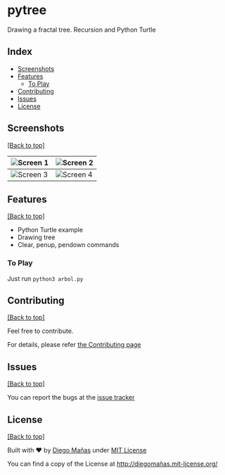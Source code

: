 # pytree
Drawing a fractal tree. Recursion and Python Turtle
## Index

- [Screenshots](https://github.com/diego-asterisk/pytree#screenshots)
- [Features](https://github.com/diego-asterisk/pytree#features)
  - [To Play](https://github.com/diego-asterisk/pytree#to-play)
- [Contributing](https://github.com/diego-asterisk/pytree#contributing)
- [Issues](https://github.com/diego-asterisk/pytree#issues)
- [License](https://github.com/diego-asterisk/pytree#license)

## Screenshots

[[Back to top]](https://github.com/diego-asterisk/pytree#index)

| ![Screen 1](http://misosguar.com.ar/games/arbol01.png) | ![Screen 2](http://misosguar.com.ar/games/arbol02.png) |
|---------------------------------------------|---------------------------------------------|
| ![Screen 3](http://misosguar.com.ar/games/arbol03.png) | ![Screen 4](http://misosguar.com.ar/games/arbol04.png) |

## Features

[[Back to top]](https://github.com/diego-asterisk/pytree#index)

- Python Turtle example
- Drawing tree
- Clear, penup, pendown commands

### To Play

Just run `python3 arbol.py`

## Contributing

[[Back to top]](https://github.com/diego-asterisk/pytree#index)

Feel free to contribute.

For details, please refer [the Contributing page](https://github.com/diego-asterisk/pytree/blob/master/CONTRIBUTING.rst)

## Issues

[[Back to top]](https://github.com/diego-asterisk/pytree#index)

You can report the bugs at the [issue tracker](https://github.com/diego-asterisk/pytree/issues)

## License

[[Back to top]](https://github.com/diego-asterisk/pytree#index)

Built with ♥ by [Diego Mañas](https://github.com/diego-asterisk) under [MIT License](https://xn--diegomaas-r6a.mit-license.org/)

You can find a copy of the License at http://diegomañas.mit-license.org/
	

